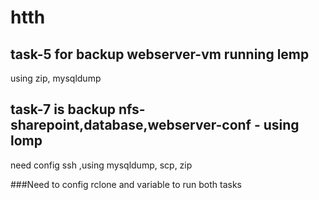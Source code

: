 # htth
## task-5 for backup webserver-vm running lemp 
using zip, mysqldump
## task-7 is backup nfs-sharepoint,database,webserver-conf - using lomp
need config ssh ,using mysqldump, scp, zip

###Need to config rclone and variable to run both tasks
